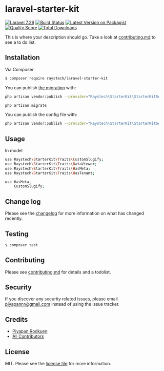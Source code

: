 # laravel-starter-kit

[![Laravel 7.29][ico-laravel]][link-laravel]
[![Build Status][ico-build]][link-build]
[![Latest Version on Packagist][ico-version]][link-packagist]
[![Quality Score][ico-code-quality]][link-code-quality]
[![Total Downloads][ico-downloads]][link-downloads]

This is where your description should go. Take a look at [contributing.md](contributing.md) to see a to do list.

## Installation

Via Composer

``` bash
$ composer require raystech/laravel-starter-kit
```

You can publish [the migration](https://github.com/raystech/laravel-starter-kit/blob/master/database/migrations/create_starter_kit_tables.php.stub) with:

```bash
php artisan vendor:publish --provider="Raystech\StarterKit\StarterKitServiceProvider" --tag="migrations"
```

```bash
php artisan migrate
```

You can publish the config file with:

```bash
php artisan vendor:publish --provider="Raystech\StarterKit\StarterKitServiceProvider" --tag="config"
```

## Usage

In model 

```bash
use Raystech\StarterKit\Traits\CustomSlugify;
use Raystech\StarterKit\Traits\DataViewer;
use Raystech\StarterKit\Traits\HasMeta;
use Raystech\StarterKit\Traits\HasTenant;
```

```bash
use HasMeta,
    CustomSlugify;
```


## Change log

Please see the [changelog](changelog.md) for more information on what has changed recently.

## Testing

``` bash
$ composer test
```

## Contributing

Please see [contributing.md](contributing.md) for details and a todolist.

## Security

If you discover any security related issues, please email piyapannr@gmail.com instead of using the issue tracker.

## Credits

- [Piyapan Rodkuen][link-author]
- [All Contributors][link-contributors]

## License

MIT. Please see the [license file](license.md) for more information.

[ico-laravel]: https://img.shields.io/badge/Laravel-5.7-blue.svg
[ico-build]: https://travis-ci.com/raystech/laravel-starter-kit.svg?branch=master
[ico-version]: https://img.shields.io/packagist/v/raystech/laravel-starter-kit.svg
[ico-downloads]: https://img.shields.io/packagist/dt/raystech/laravel-starter-kit.svg
[ico-travis]: https://img.shields.io/travis/raystech/laravel-starter-kit/master.svg
[ico-styleci]: https://styleci.io/repos/12345678/shield
[ico-code-quality]: https://img.shields.io/scrutinizer/g/raystech/laravel-starter-kit.svg?b=master

[link-laravel]: http://laravel.com
[link-build]: https://travis-ci.com/raystech/laravel-starter-kit
[link-packagist]: https://packagist.org/packages/raystech/laravel-starter-kit
[link-downloads]: https://packagist.org/packages/raystech/laravel-starter-kit
[link-code-quality]: https://scrutinizer-ci.com/g/raystech/laravel-starter-kit

[link-author]: https://github.com/raystech
[link-contributors]: ../../contributors]